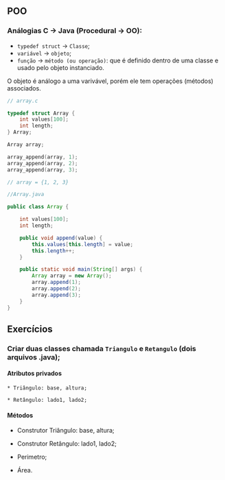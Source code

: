 ## POO

### Análogias C → Java (Procedural → OO):

* `typedef struct` → `Classe`;
* `variável` → `objeto`;
* `função` → `método (ou operação)`: que é definido dentro de uma classe e usado
  pelo objeto instanciado.

O objeto é análogo a uma varivável, porém ele tem operações (métodos) associados.

```C tab=
// array.c

typedef struct Array {
    int values[100];
    int length;
} Array;

Array array;

array_append(array, 1);
array_append(array, 2);
array_append(array, 3);

// array = {1, 2, 3}
```

```Java tab=
//Array.java

public class Array {

    int values[100];
    int length;

    public void append(value) {
        this.values[this.length] = value;
        this.length++;
    }

    public static void main(String[] args) {
        Array array = new Array();
        array.append(1);
        array.append(2);
        array.append(3);
    }
}
```

## Exercícios

### Criar duas classes chamada `Triangulo` e `Retangulo` (dois arquivos .java);

#### Atributos privados

    * Triângulo: base, altura;

    * Retângulo: lado1, lado2;

#### Métodos

  * Construtor Triângulo: base, altura;

  * Construtor Retângulo: lado1, lado2;

  * Perimetro;

  * Área.
